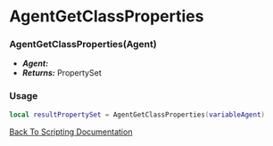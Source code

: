 # AgentGetClassProperties

### AgentGetClassProperties(Agent)
- ***Agent:*** 
- ***Returns:*** PropertySet

### Usage

```Lua
local resultPropertySet = AgentGetClassProperties(variableAgent)
```


[Back To Scripting Documentation](../README.md)
